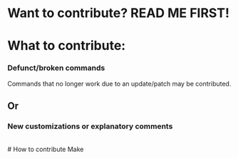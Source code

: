 # Want to contribute? READ ME FIRST!

# What to contribute:
### Defunct/broken commands
Commands that no longer work due to an update/patch may be contributed.
## Or
### New customizations or explanatory comments
<br/>
# How to contribute
Make
